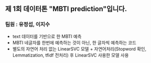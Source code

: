 ## 제 1회 데이터톤 "MBTI prediction"입니다. 


### 팀원 : 유정섭, 이지수

- text 데이터를 기반으로 한 MBTI 예측
- MBTI 네글자를 한번에 예측하는 것이 아닌, 한 글자씩 예측하는 코드
- 별도의 자연어 처리 없는 LinearSVC 모델 + 자연어처리(Stopword 확인, Lemmatization, tfidf 전처리) 후 LinearSVC 사용한 모델 사용


